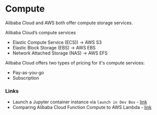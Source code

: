# Compute

Alibaba Cloud and AWS both offer compute storage services.

Alibaba Cloud’s compute services 
 - Elastic Compute Service (ECS)) -> AWS S3
 - Elastic Block Storage (EBS) -> AWS EBS
 - Network Attached Storage (NAS) -> AWS EFS


Alibaba Cloud offers two types of pricing for it's compute services: 
- Pay-as-you-go
- Subscription

### Links
- Launch a Jupyter container instance via `launch in Dev Box` - [link](https://www.alibabacloud.com/help/doc-detail/52687.htm)
- Comparing Alibaba Cloud Function Compute to AWS Lambda - [link](https://cloudonaut.io/comparing-serverless-offerings-from-alibaba-cloud-and-aws/)